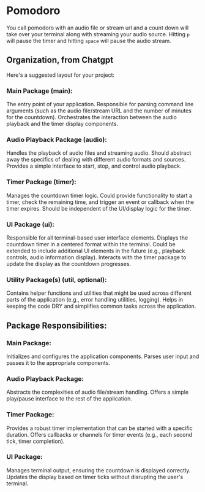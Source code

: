 
# Pomodoro

You call pomodoro with an audio file or stream url and a count down will take
over your terminal along with streaming your audio source. Hitting `p` will
pause the timer and hitting `space` will pause the audio stream.

## Organization, from Chatgpt

Here's a suggested layout for your project:

### Main Package (main):

The entry point of your application. Responsible for parsing command line
arguments (such as the audio file/stream URL and the number of minutes for the
countdown). Orchestrates the interaction between the audio playback and the
timer display components.

### Audio Playback Package (audio):

Handles the playback of audio files and streaming audio. Should abstract away
the specifics of dealing with different audio formats and sources. Provides a
simple interface to start, stop, and control audio playback.

### Timer Package (timer):

Manages the countdown timer logic. Could provide functionality to start a
timer, check the remaining time, and trigger an event or callback when the
timer expires. Should be independent of the UI/display logic for the timer.

### UI Package (ui):

Responsible for all terminal-based user interface elements. Displays the
countdown timer in a centered format within the terminal. Could be extended to
include additional UI elements in the future (e.g., playback controls, audio
information display). Interacts with the timer package to update the display as
the countdown progresses.

### Utility Package(s) (util, optional):

Contains helper functions and utilities that might be used across different
parts of the application (e.g., error handling utilities, logging). Helps in
keeping the code DRY and simplifies common tasks across the application.

## Package Responsibilities:

### Main Package:

Initializes and configures the application components. Parses user input and
passes it to the appropriate components.

### Audio Playback Package:

Abstracts the complexities of audio file/stream handling. Offers a simple
play/pause interface to the rest of the application.

### Timer Package:

Provides a robust timer implementation that can be started with a specific
duration. Offers callbacks or channels for timer events (e.g., each second
tick, timer completion).

### UI Package:

Manages terminal output, ensuring the countdown is displayed correctly. Updates
the display based on timer ticks without disrupting the user's terminal.

